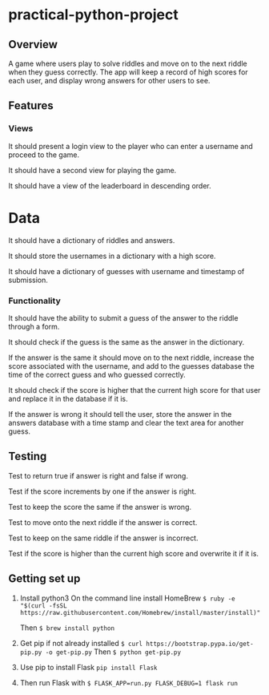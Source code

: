 # practical-python-project
## Overview
A game where users play to solve riddles and move on to the next riddle when they guess correctly. The app will keep a record of high scores for each user, and display wrong answers for other users to see.

## Features

### Views
It should present a login view to the player who can enter a username and proceed to the game. 

It should have a second view for playing the game. 

It should have a view of the leaderboard in descending order. 

# Data
It should have a dictionary of riddles and answers. 

It should store the usernames in a dictionary with a high score. 

It should have a dictionary of guesses with username and timestamp of submission.

### Functionality
It should have the ability to submit a guess of the answer to the riddle through a form. 

It should check if the guess is the same as the answer in the dictionary. 

If the answer is the same it should move on to the next riddle, increase the score associated with the username, and add to the guesses database the time of the correct guess and who guessed correctly. 

It should check if the score is higher that the current high score for that user and replace it in the database if it is. 

If the answer is wrong it should tell the user, store the answer in the answers database with a time stamp and clear the text area for another guess. 

## Testing
Test to return true if answer is right and false if wrong. 

Test if the score increments by one if the answer is right.

Test to keep the score the same if the answer is wrong.

Test to move onto the next riddle if the answer is correct.

Test to keep on the same riddle if the answer is incorrect.

Test if the score is higher than the current high score and overwrite it if it is.

## Getting set up
1. Install python3
   On the command line install HomeBrew
   ```$ ruby -e "$(curl -fsSL https://raw.githubusercontent.com/Homebrew/install/master/install)"```

   Then 
   ```$ brew install python```

2. Get pip if not already installed
```$ curl https://bootstrap.pypa.io/get-pip.py -o get-pip.py```
Then
```$ python get-pip.py```

3. Use pip to install Flask
   ```pip install Flask```

4. Then run Flask with 
```$ FLASK_APP=run.py FLASK_DEBUG=1 flask run```
